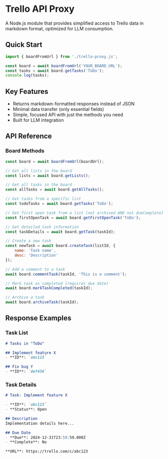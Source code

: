 # Trello API Proxy

A Node.js module that provides simplified access to Trello data in markdown format, optimized for LLM consumption.

## Quick Start

```javascript
import { boardFromUrl } from './trello-proxy.js';

const board = await boardFromUrl('YOUR_BOARD_URL');
const tasks = await board.getTasks('ToDo');
console.log(tasks);
```

## Key Features

- Returns markdown-formatted responses instead of JSON
- Minimal data transfer (only essential fields)
- Simple, focused API with just the methods you need
- Built for LLM integration

## API Reference

### Board Methods

```javascript
const board = await boardFromUrl(boardUrl);

// Get all lists in the board
const lists = await board.getLists();

// Get all tasks in the board
const allTasks = await board.getAllTasks();

// Get tasks from a specific list
const todoTasks = await board.getTasks('ToDo');

// Get first open task from a list (not archived AND not dueComplete)
const firstOpenTask = await board.getFirstOpenTask('ToDo');

// Get detailed task information
const taskDetails = await board.getTask(taskId);

// Create a new task
const newTask = await board.createTask(listId, {
    name: 'Task name',
    desc: 'Description'
});

// Add a comment to a task
await board.commentTask(taskId, 'This is a comment');

// Mark task as completed (requires due date)
await board.markTaskCompleted(taskId);

// Archive a task
await board.archiveTask(taskId);
```

## Response Examples

### Task List
```markdown
# Tasks in "ToDo"

## Implement feature X
- **ID**: `abc123`

## Fix bug Y
- **ID**: `def456`
```

### Task Details
```markdown
# Task: Implement feature X

- **ID**: `abc123`
- **Status**: Open

## Description
Implementation details here...

## Due Date
- **Due**: 2024-12-31T23:59:59.000Z
- **Complete**: No

**URL**: https://trello.com/c/abc123
```